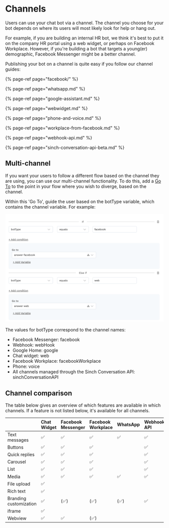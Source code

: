 # Channels

Users can use your chat bot via a channel. The channel you choose for your bot depends on where its users will most likely look for help or hang out.

For example, if you are building an internal HR bot, we think it's best to put it on the company HR portal using a web widget, or perhaps on Facebook Workplace. However, if you're building a bot that targets a young\(er\) demographic, Facebook Messenger might be a better channel.

Publishing your bot on a channel is quite easy if you follow our channel guides:

{% page-ref page="facebook/" %}

{% page-ref page="whatsapp.md" %}

{% page-ref page="google-assistant.md" %}

{% page-ref page="webwidget.md" %}

{% page-ref page="phone-and-voice.md" %}

{% page-ref page="workplace-from-facebook.md" %}

{% page-ref page="webhook-api.md" %}

{% page-ref page="sinch-conversation-api-beta.md" %}

## Multi-channel

If you want your users to follow a different flow based on the channel they are using, you can use our multi-channel functionality. To do this, add a [Go To](../bot-answers/dialog-state/plugins.md) to the point in your flow where you wish to diverge, based on the channel.

Within this 'Go To', guide the user based on the botType variable, which contains the channel variable. For example:

![](../.gitbook/assets/image%20%2824%29.png)

The values for botType correspond to the channel names:

* Facebook Messenger: facebook
* Webhook: webHook
* Google Home: google
* Chat widget: web
* Facebook Workplace: facebookWorkplace
* Phone: voice
* All channels managed through the Sinch Conversation API: sinchConversationAPI

## Channel comparison

The table below gives an overview of which features are available in which channels. If a feature is not listed below, it's available for all channels.

|  | Chat Widget | Facebook Messenger | Facebook Workplace | WhatsApp | Webhook  API | Zendesk |
| :--- | :--- | :--- | :--- | :--- | :--- | :--- |
| Text messages | ✅ | ✅ | ✅ | ✅ | ✅ | ✅ |
| Buttons | ✅ | ✅ | ✅ |  | ✅ | ✅ |
| Quick replies | ✅ | ✅ | ✅ |  | ✅ | ✅ |
| Carousel | ✅ | ✅ | ✅ |  | ✅ | ✅ |
| List | ✅ | ✅ | ✅ |  | ✅ | ✅ |
| Media | ✅ | ✅ | ✅ | ✅ | ✅ | ✅ |
| File upload | ✅ |  |  |  |  |  |
| Rich text | ✅ |  |  |  |  |  |
| Branding customization | ✅ | \(✅\) | \(✅\) | \(✅\) | ✅ | ✅ |
| iframe | ✅ |  |  |  |  |  |
| Webview | ✅ | ✅ | \(✅\) |  |  |  |

